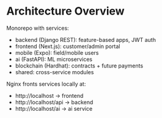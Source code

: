# Architecture Overview

Monorepo with services:
- backend (Django REST): feature-based apps, JWT auth
- frontend (Next.js): customer/admin portal
- mobile (Expo): field/mobile users
- ai (FastAPI): ML microservices
- blockchain (Hardhat): contracts + future payments
- shared: cross-service modules

Nginx fronts services locally at:
- http://localhost -> frontend
- http://localhost/api -> backend
- http://localhost/ai -> ai service
